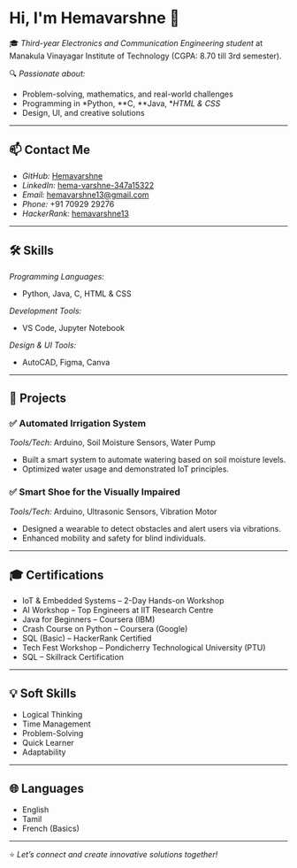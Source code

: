 # Hi, I'm Hemavarshne 👋

🎓 *Third-year Electronics and Communication Engineering student* at Manakula Vinayagar Institute of Technology (CGPA: 8.70 till 3rd semester).

🔍 *Passionate about:*  
- Problem-solving, mathematics, and real-world challenges  
- Programming in *Python, **C, **Java, **HTML & CSS*  
- Design, UI, and creative solutions

---

## 📫 Contact Me

- *GitHub:* [Hemavarshne](https://github.com/Hemavarshne)  
- *LinkedIn:* [hema-varshne-347a15322](https://www.linkedin.com/in/hema-varshne-347a15322)  
- *Email:* hemavarshne13@gmail.com  
- *Phone:* +91 70929 29276  
- *HackerRank:* [hemavarshne13](https://hackerrank.com/hemavarshne13)

---

## 🛠 Skills

*Programming Languages:*  
- Python, Java, C, HTML & CSS

*Development Tools:*  
- VS Code, Jupyter Notebook

*Design & UI Tools:*  
- AutoCAD, Figma, Canva

---

## 🚀 Projects

### ✅ Automated Irrigation System  
*Tools/Tech:* Arduino, Soil Moisture Sensors, Water Pump  
- Built a smart system to automate watering based on soil moisture levels.
- Optimized water usage and demonstrated IoT principles.

### ✅ Smart Shoe for the Visually Impaired  
*Tools/Tech:* Arduino, Ultrasonic Sensors, Vibration Motor  
- Designed a wearable to detect obstacles and alert users via vibrations.
- Enhanced mobility and safety for blind individuals.

---

## 🎓 Certifications

- IoT & Embedded Systems – 2-Day Hands-on Workshop  
- AI Workshop – Top Engineers at IIT Research Centre  
- Java for Beginners – Coursera (IBM)  
- Crash Course on Python – Coursera (Google)  
- SQL (Basic) – HackerRank Certified  
- Tech Fest Workshop – Pondicherry Technological University (PTU)  
- SQL – Skillrack Certification

---

## 💡 Soft Skills

- Logical Thinking  
- Time Management  
- Problem-Solving  
- Quick Learner  
- Adaptability

---

## 🌐 Languages

- English  
- Tamil  
- French (Basics)

---

⭐ *Let’s connect and create innovative solutions together!*
